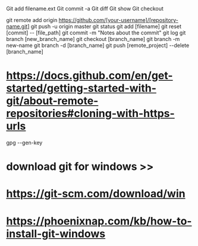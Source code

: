 Git add filename.ext
Git commit -a
Git diff
Git show
Git checkout

git remote add origin https://github.com/[your-username]/[repository-name.git]
git push -u origin master
git status
git add [filename]
git reset [commit] -- [file_path]
git commit -m "Notes about the commit"
git log
git branch [new_branch_name]
git checkout [branch_name]
git branch -m new-name
git branch -d [branch_name]
git push [remote_project] --delete [branch_name]

# https://docs.github.com/en/get-started/getting-started-with-git/about-remote-repositories#cloning-with-https-urls

gpg --gen-key

# download git for windows >>
# https://git-scm.com/download/win
# https://phoenixnap.com/kb/how-to-install-git-windows

